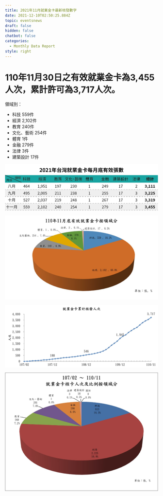 ```yaml
---
title: 2021年11月就業金卡最新核發數字
date: 2021-12-10T02:50:25.884Z
topic: eventsnews
draft: false
hidden: false
chatbot: false
categories:
  - Monthly Data Report
style: right
---
```

# 110年11月30日之有效就業金卡為3,455人次，累計許可為3,717人次。

領域別：

* 科技 559件
* 經濟 2,102件
* 教育 240件
* 文化、藝術 254件
* 體育 1件
* 金融 279件
* 法律 3件
* 建築設計 17件

![2021年台灣就業金卡每月底有效張數-十一月](/cms-uploads/2021年台灣就業金卡每月底有效張數-11中.jpg "2021年台灣就業金卡每月底有效張數- 十一月")

![110年11月底有效就業金卡按領域分](/cms-uploads/110年11月底有效就業金卡按領域分.jpg "110年11月底有效就業金卡按領域分")

![就業金卡累積核發人次-Nov](/cms-uploads/就業金卡累積核發人次-nov.jpg "就業金卡累積核發人次-Nov")

![就業金卡核卡人次及比例按領域分](/cms-uploads/就業金卡核卡人次及比例按領域分.jpg "就業金卡核卡人次及比例按領域分")